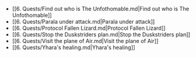 - [[6. Quests/Find out who is The Unfothomable.md|Find out who is The Unfothomable]]
- [[6. Quests/Parala under attack.md|Parala under attack]]
- [[6. Quests/Protocol Fallen Lizard.md|Protocol Fallen Lizard]]
- [[6. Quests/Stop the Duskstriders plan.md|Stop the Duskstriders plan]]
- [[6. Quests/Visit the plane of Air.md|Visit the plane of Air]]
- [[6. Quests/Yhara's healing.md|Yhara's healing]]
